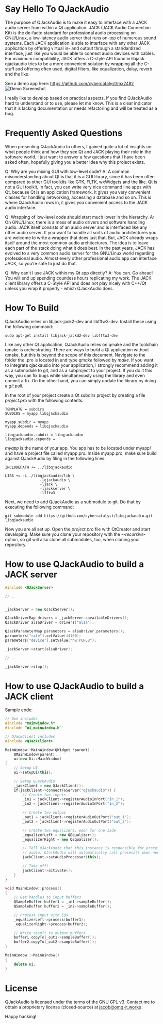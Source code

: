 Say Hello To QJackAudio
=======================

The purpose of QJackAudio is to make it easy to interface with a JACK audio server from within a Qt application. JACK (JACK Audio Connection Kit) is the de-facto standard for professional audio processing on GNU/Linux, a low-latency audio server that runs on-top of numerous sound systems. Each JACK application is able to interface with any other JACK application by offering virtual in- and output through a standardized interface, just like you would be able to connect audio devices with cables. For maximum compatibility, JACK offers a C-style API found in libjack. qjackaudio tries to be a more convenient solution by wrapping all the C-stuff and offering often used, digital filters, like equalization, delay, reverb and the like.

See a demo app here:
https://github.com/cybercatalyst/mx2482
![Demo Screenshot](https://github.com/cybercatalyst/mx2482/blob/master/mx2482.png "Demo screenshot")

I really like to develop based on practical aspects. If you find QJackAudio hard to understand or to use, please let me know. This is a clear indicator that it is lacking documentation or needs refactoring and will be treated as a bug.

Frequently Asked Questions
==========================
When presenting QJackAudio to others, I gained quite a lot of insights on what people think and how they see Qt and JACK playing their role in the software world. I just want to answer a few questions that I have been asked often, hopefully giving you a better idea why this project exists.

Q: Why are you mixing GUI with low-level code?
A: A common misunderstanding about Qt is that it is a GUI library, since it has been often compared to other GUI toolkits like GTK, FLTK, wxWidgets and the like. Qt is not a GUI toolkit, in fact, you can write very nice command line apps with Qt, because Qt is an application framework. It gives you very convenient classes for handling networking, accessing a database and so on. This is where QJackAudio rows in, it gives you convenient access to the JACK audio interface.

Q: Wrapping of low-level code should start much lower in the hierarchy.
A: On GNU/Linux, there is a mess of audio drivers and software handling audio. JACK itself consists of an audio server and is interfaced like any other audio server. If you want to handle all sorts of audio architectures you are welcome to write a wrapper that does just that. But, JACK already wraps itself around the most common audio architectures. The idea is to leave each part of the stack doing what it does best. In the past years, JACK has evolved to a very common audio server for the GNU/Linux world regarding professional audio. Almost every other professional audio app can interface JACK, so you're safe to just do that.

Q: Why can't I use JACK within my Qt app directly?
A: You can. Go ahead! You will end up spending countless hours replicating my work. The JACK client library offers a C-Style API and does not play nicely with C++/Qt unless you wrap it properly - which QJackAudio does.

How To Build
============

QJackAudio relies on libjack-jack2-dev and libfftw3-dev. Install these using the following command:

`sudo apt-get install libjack-jackd2-dev libfftw3-dev`

Like any other Qt application, QJackAudio relies on qmake and the toolchain qmake is orchestrating. There are ways to build a Qt application without qmake, but this is beyond the scope of this document. Navigate to the folder the .pro is located in and type *qmake* followed by *make*. If you want to integrate qjackaudio into your application, I strongly recommend adding it as a submodule to git, and as a subproject to your project. If you do it this way, you can fix bugs while simultaneously using the library and even commit a fix. On the other hand, you can simply update the library by doing a *git pull*.

In the root of your project create a Qt subdirs project by creating a file *project.pro* with the following contents:
```
TEMPLATE = subdirs
SUBDIRS = myapp libqjackaudio

myapp.subdir = myapp
myapp.depends = libqjackaudio

libqjackaudio.subdir = libqjackaudio
libqjackaudio.depends =
```

*myapp* is the name of your app. You app has to be located under myapp/ and have a project file called myapp.pro. Inside myapp.pro, make sure build against QJackAudio by filing in the following lines:
```
INCLUDEPATH += ../libqjackaudio

LIBS += -L../libqjackaudio/lib \
                -lqjackaudio \
                -ljack \
                -ljackserver \
                -lfftw3
```

Next, we need to add QJackAudio as a submodule to git. Do that by executing the following command:
```
git submodule add https://github.com/cybercatalyst/libqjackaudio.git libqjackaudio
```

Now you are all set up. Open the *project.pro* file with QtCreator and start developing. Make sure you clone your repository with the *--recursive*-option, so git will also clone all submodules, too, when cloning your repository.

How to use QJackAudio to build a JACK server
==========

```cpp
#include <QJackServer>

// ..


_jackServer = new QJackServer();

QJackDriverMap drivers = _jackServer->availableDrivers();
QJackDriver alsaDriver = drivers["alsa"];

QJackParameterMap parameters = alsaDriver.parameters();
parameters["rate"].setValue(44100);
parameters["device"].setValue("hw:PCH,0");

_jackServer->start(alsaDriver);

// ..

_jackServer->stop();

```

How to use QJackAudio to build a JACK client
==========

Sample code:
```cpp
// Own includes
#include "mainwindow.h"
#include "ui_mainwindow.h"

// QJackClient includes
#include <QJackClient>

MainWindow::MainWindow(QWidget *parent) :
    QMainWindow(parent),
    ui(new Ui::MainWindow)
{
    // Setup UI
    ui->setupUi(this);

    // Setup QJackAudio
    _jackClient = new QJackClient();
    if(jackClient->connectToServer("qjackaudio")) {
        // Create two inputs
        _in1 = jackClient->registerAudioInPort("in_1");
        _in2 = jackClient->registerAudioInPort("in_2");

        // Create two outpus
        _out1 = jackClient->registerAudioOutPort("out_1");
        _out2 = jackClient->registerAudioOutPort("out_2");

        // Create two equalizers, each for one side
        _equalizerLeft = new QEqualizer();
        _equalizerRight = new QEqualizer();

        // Tell QJackAudio that this instance is responsible for processing
        // audio. QJackAudio will automatically call process() when needed.
        jackClient->setAudioProcessor(this);

        // Take off!
        jackClient->activate();
    }
}

void MainWindow::process()
{
    // Get handles to input buffers
    QSampleBuffer buffer1 = _in1->sampleBuffer();
    QSampleBuffer buffer2 = _in2->sampleBuffer();

    // Process input with EQs
    _equalizerLeft->process(buffer1);
    _equalizerRight->process(buffer2);

    // Write result to output buffers
    buffer1.copyTo(_out1->sampleBuffer());
    buffer2.copyTo(_out2->sampleBuffer());
}

MainWindow::~MainWindow()
{
    delete ui;
}

```

License
========
QJackAudio is licensed under the terms of the GNU GPL v3. Contact me to obtain a proprietary license (closed-source) at jacob@omg-it.works .

Happy hacking!



